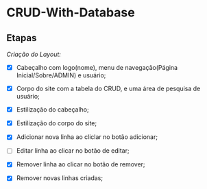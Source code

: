 # CRUD-With-Database

## Etapas

*Criação do Layout:*

 - [x] Cabeçalho com logo(nome), menu de navegação(Página Inicial/Sobre/ADMIN) e usuário;
 
 - [x] Corpo do site com a tabela do CRUD, e uma área de pesquisa de usuário;

 - [x] Estilização do cabeçalho;

 - [x] Estilização do corpo do site;

 - [x] Adicionar nova linha ao cliclar no botão adicionar;

 - [ ] Editar linha ao clicar no botão de editar;

 - [x] Remover linha ao clicar no botão de remover;

 - [x] Remover novas linhas criadas;